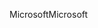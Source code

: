 <span data-ttu-id="81a40-101">Microsoft</span><span class="sxs-lookup"><span data-stu-id="81a40-101">Microsoft</span></span>